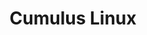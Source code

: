 ---
title: Cumulus Linux
layout: pdf
product: Cumulus Linux
version: "4.4"
type: pdf
bookhidden: true
---